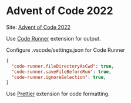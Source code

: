 # Advent of Code 2022

Site: [Advent of Code 2022](https://adventofcode.com/2022)

Use [Code Runner](https://marketplace.visualstudio.com/items?itemName=formulahendry.code-runner) extension for output.

Configure .vscode/settings.json for Code Runner

``` json
{
  "code-runner.fileDirectoryAsCwd": true,
  "code-runner.saveFileBeforeRun": true,
  "code-runner.ignoreSelection": true,
}
```

Use [Prettier](https://marketplace.visualstudio.com/items?itemName=esbenp.prettier-vscode) extension for code formatting.
